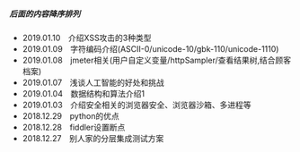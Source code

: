 ##### 后面的内容降序排列
+ 2019.01.10&emsp;介绍XSS攻击的3种类型
+ 2019.01.09&emsp;字符编码介绍(ASCII-0/unicode-10/gbk-110/unicode-1110)
+ 2019.01.08&emsp;jmeter相关(用户自定义变量/httpSampler/查看结果树,结合顾客档案)
+ 2019.01.07&emsp;浅谈人工智能的好处和挑战
+ 2019.01.04&emsp;数据结构和算法介绍1
+ 2019.01.03&emsp;介绍安全相关的浏览器安全、浏览器沙箱、多进程等
+ 2018.12.29&emsp;python的优点
+ 2018.12.28&emsp;fiddler设置断点
+ 2018.12.27&emsp;别人家的分层集成测试方案

